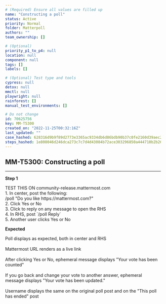 ```yaml
---
# (Required) Ensure all values are filled up
name: "Constructing a poll"
status: Active
priority: Normal
folder: Matterpoll
authors: ""
team_ownership: []

# (Optional)
priority_p1_to_p4: null
location: null
component: null
tags: []
labels: []

# (Optional) Test type and tools
cypress: null
detox: null
mmctl: null
playwright: null
rainforest: []
manual_test_environments: []

# Do not change
id: 70625756
key: MM-T5300
created_on: "2022-11-25T00:32:16Z"
last_updated: ""
case_hashed: 628316d9b9f89d2773e3365ac9334db6d86bdb90b37c0fe2160d39aec205ca74408fd0c51b1ec5d2efc16c6b2e05985a
steps_hashed: 1e808046d246dca273c7c7d4d43084b72ace303296850a444710b2b2627f63107089e606a2e92d6ff99e0e02381a5737
---
```


<!-- (Auto-generated) Based on frontmatter's "key" and "name" -->

## MM-T5300: Constructing a poll

---

**Step 1**

TEST THIS ON community-release.mattermost.com\
1\. In center, post the following:\
/poll "Do you like https\://mattermost.com?"\
2\. Click Yes or No\
3\. Click to reply on any message to open the RHS\
4\. In RHS, post \`/poll Reply\`\
5\. Another user clicks Yes or No

**Expected**

Poll displays as expected, both in center and RHS\
\
Mattermost URL renders as a live link\
\
After clicking Yes or No, ephemeral message displays "Your vote has been counted"\
\
If you go back and change your vote to another answer, ephemeral message displays "Your vote has been updated."\
\
Username displays the same on the original poll post and on the "This poll has ended" post
